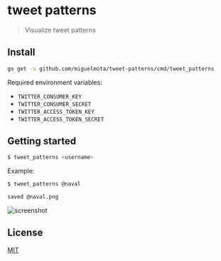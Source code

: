 # tweet patterns

> Visualize tweet patterns

## Install

```bash
go get -u github.com/miguelmota/tweet-patterns/cmd/tweet_patterns
```

Required environment variables:

- `TWITTER_CONSUMER_KEY`
- `TWITTER_CONSUMER_SECRET`
- `TWITTER_ACCESS_TOKEN_KEY`
- `TWITTER_ACCESS_TOKEN_SECRET`

## Getting started

```bash
$ tweet_patterns <username>
```

Example:

```bash
$ tweet_patterns @naval

saved @naval.png
```

![screenshot](https://user-images.githubusercontent.com/168240/59415291-06baad00-8d78-11e9-84ee-cd8231ccc224.png)

## License

[MIT](LICENSE)
